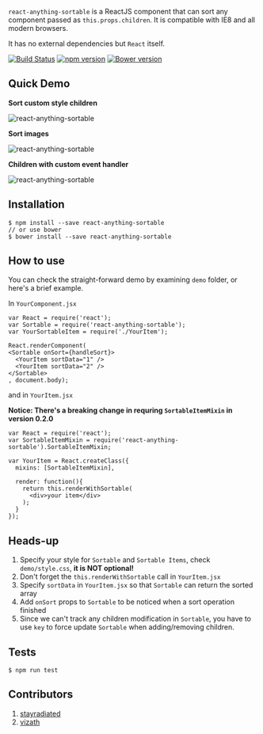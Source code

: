 `react-anything-sortable` is a ReactJS component that can sort any component passed as `this.props.children`. It is compatible with IE8 and all modern browsers.

It has no external dependencies but `React` itself.

[![Build Status](https://travis-ci.org/jasonslyvia/react-anything-sortable.svg)](https://travis-ci.org/jasonslyvia/react-anything-sortable)
[![npm version](https://badge.fury.io/js/react-anything-sortable.svg)](http://badge.fury.io/js/react-anything-sortable)
[![Bower version](https://badge.fury.io/bo/react-anything-sortable.svg)](http://badge.fury.io/bo/react-anything-sortable)

## Quick Demo

**Sort custom style children**

![react-anything-sortable](http://ww4.sinaimg.cn/large/831e9385gw1equswkpcfag209p02sgn5.gif)

**Sort images**

![react-anything-sortable](http://ww3.sinaimg.cn/mw690/831e9385gw1equstgvfmzg20a50360va.gif)

**Children with custom event handler**

![react-anything-sortable](http://ww4.sinaimg.cn/large/831e9385gw1eqy459cieqg20au02s0t4.gif)

## Installation

```
$ npm install --save react-anything-sortable
// or use bower
$ bower install --save react-anything-sortable
```

## How to use

You can check the straight-forward demo by examining `demo` folder, or here's a brief example.

In `YourComponent.jsx`

````
var React = require('react');
var Sortable = require('react-anything-sortable');
var YourSortableItem = require('./YourItem');

React.renderComponent(
<Sortable onSort={handleSort}>
  <YourItem sortData="1" />
  <YourItem sortData="2" />
</Sortable>
, document.body);
````

and in `YourItem.jsx`

**Notice: There's a breaking change in requring `SortableItemMixin` in version 0.2.0**

````
var React = require('react');
var SortableItemMixin = require('react-anything-sortable').SortableItemMixin;

var YourItem = React.createClass({
  mixins: [SortableItemMixin],

  render: function(){
    return this.renderWithSortable(
      <div>your item</div>
    );
  }
});
````

## Heads-up

1. Specify your style for `Sortable` and `Sortable Items`, check `demo/style.css`, **it is NOT optional!**
2. Don't forget the `this.renderWithSortable` call in `YourItem.jsx`
3. Specify `sortData` in `YourItem.jsx` so that `Sortable` can return the sorted array
4. Add `onSort` props to `Sortable` to be noticed when a sort operation finished
5. Since we can't track any children modification in `Sortable`, you have to use `key` to force update `Sortable` when adding/removing children.


## Tests

`$ npm run test`


## Contributors

1. [stayradiated](https://github.com/stayradiated)
2. [vizath](https://github.com/vizath)
